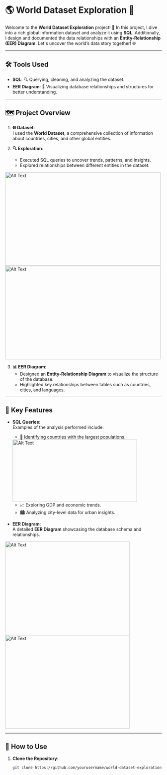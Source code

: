 # 🌎 World Dataset Exploration 📂

Welcome to the **World Dataset Exploration** project! 🌟 In this project, I dive into a rich global information dataset and analyze it using **SQL**. Additionally, I design and documented the data relationships with an **Entity-Relationship (EER) Diagram**. Let's uncover the world’s data story together! 🌐

---

## 🛠️ Tools Used

- **SQL**: 🔍 Querying, cleaning, and analyzing the dataset.  
- **EER Diagram**: 🎨 Visualizing database relationships and structures for better understanding.  

---

## 🗺️ Project Overview

1. **🌐 Dataset**:  
   I used the **World Dataset**, a comprehensive collection of information about countries, cities, and other global entities.  

2. **🔍 Exploration**:  
   - Executed SQL queries to uncover trends, patterns, and insights.  
   - Explored relationships between different entities in the dataset.

<img src="https://github.com/user-attachments/assets/17d73bd0-d10b-4fba-876c-5a7f3a0dd0b3" alt="Alt Text" width="500" height="300">
<img src="https://github.com/user-attachments/assets/4af2a942-69c0-4c46-8413-f40509d73a34" alt="Alt Text" width="500" height="300">



3. **📊 EER Diagram**:  
   - Designed an **Entity-Relationship Diagram** to visualize the structure of the database.  
   - Highlighted key relationships between tables such as countries, cities, and languages.  

---

## 📜 Key Features

- **SQL Queries**:  
   Examples of the analysis performed include:  
   - 🌟 Identifying countries with the largest populations.
  
  <img src="https://github.com/user-attachments/assets/99344bfa-874b-4090-9490-0a589d404186" alt="Alt Text" width="400" height="200">


   - 📈 Exploring GDP and economic trends.  
   - 🏙️ Analyzing city-level data for urban insights.  

- **EER Diagram**:  
   A detailed **EER Diagram** showcasing the database schema and relationships.  

<img src="https://github.com/user-attachments/assets/cd499c5e-54cb-47e9-ae7c-34d2f649a681" alt="Alt Text" width="400" height="300">
<img src="https://github.com/user-attachments/assets/13f91ed2-f610-429a-b0fe-fc17d546f226" alt="Alt Text" width="400" height="300">


---

## 🚀 How to Use

1. **Clone the Repository**:  
   ```bash
   git clone https://github.com/yourusername/world-dataset-exploration.git

